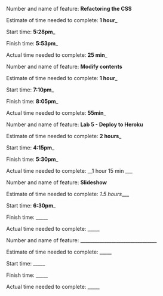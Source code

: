 Number and name of feature: __Refactoring the CSS__

Estimate of time needed to complete: __1 hour___

Start time: __5:28pm___

Finish time: __5:53pm___

Actual time needed to complete: __25 min___

Number and name of feature: __Modify contents__

Estimate of time needed to complete: __1 hour___

Start time: __7:10pm___

Finish time: __8:05pm___

Actual time needed to complete: __55min___


Number and name of feature: __Lab 5 - Deploy to Heroku__

Estimate of time needed to complete: __2 hours___

Start time: __4:15pm___

Finish time: __5:30pm___

Actual time needed to complete: __1 hour 15 min ___

Number and name of feature: __Slideshow__

Estimate of time needed to complete: _1.5 hours____

Start time: __6:30pm___

Finish time: _____

Actual time needed to complete: _____

Number and name of feature: ________________________________

Estimate of time needed to complete: _____

Start time: _____

Finish time: _____

Actual time needed to complete: _____